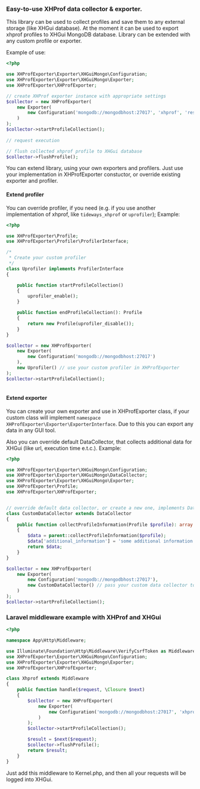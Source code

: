 ### Easy-to-use XHProf data collector & exporter.

This library can be used to collect profiles and save them to any external storage (like XHGui database).
At the moment it can be used to export xhprof profiles to XHGui MongoDB database. Library can be extended with any custom profile or exporter.

Example of use:
```php
<?php

use XHProfExporter\Exporter\XHGuiMongo\Configuration;
use XHProfExporter\Exporter\XHGuiMongo\Exporter;
use XHProfExporter\XHProfExporter;

// create XHProf exporter instance with appropriate settings 
$collector = new XHProfExporter(
    new Exporter(
        new Configuration('mongodb://mongodbhost:27017', 'xhprof', 'results')
    )
);
$collector->startProfileCollection();
        
// request execution

// flush collected xhprof profile to XHGui database
$collector->flushProfile();
```

You can extend library, using your own exporters and profilers. Just use your implementation in XHProfExporter constuctor, or override existing exporter and profiler.

#### Extend profiler
You can override profiler, if you need (e.g. if you use another implementation of xhprof, like `tideways_xhprof` or `uprofiler`);
Example:
```php
<?php

use XHProfExporter\Profile;
use XHProfExporter\Profiler\ProfilerInterface;

/*
 * Create your custom profiler
 */
class Uprofiler implements ProfilerInterface
{

    public function startProfileCollection()
    {
        uprofiler_enable();
    }

    public function endProfileCollection(): Profile
    {
        return new Profile(uprofiler_disable());
    }
}

$collector = new XHProfExporter(
    new Exporter(
        new Configuration('mongodb://mongodbhost:27017')
    ),
    new Uprofiler() // use your custom profiler in XHProfExporter
);
$collector->startProfileCollection();
        
```

#### Extend exporter
You can create your own exporter and use in XHProfExporter class, if your custom class will implement `namespace XHProfExporter\Exporter\ExporterInterface`. Due to this you can export any data in any GUI tool. 

Also you can override default DataCollector, that collects additional data for XHGui (like url, execution time e.t.c.).
Example:
```php
<?php

use XHProfExporter\Exporter\XHGuiMongo\Configuration;
use XHProfExporter\Exporter\XHGuiMongo\DataCollector;
use XHProfExporter\Exporter\XHGuiMongo\Exporter;
use XHProfExporter\Profile;
use XHProfExporter\XHProfExporter;


// override default data collector, or create a new one, implements DataCollectorInterface
class CustomDataCollector extends DataCollector
{
    public function collectProfileInformation(Profile $profile): array
    {
        $data = parent::collectProfileInformation($profile);
        $data['additional_information'] = 'some additional information';
        return $data;
    }
}

$collector = new XHProfExporter(
    new Exporter(
        new Configuration('mongodb://mongodbhost:27017'),
        new CustomDataCollector() // pass your custom data collector to Exporter
    )
);
$collector->startProfileCollection();
```

### Laravel middleware example with XHProf and XHGui
```php
<?php

namespace App\Http\Middleware;

use Illuminate\Foundation\Http\Middleware\VerifyCsrfToken as Middleware;
use XHProfExporter\Exporter\XHGuiMongo\Configuration;
use XHProfExporter\Exporter\XHGuiMongo\Exporter;
use XHProfExporter\XHProfExporter;

class Xhprof extends Middleware
{
    public function handle($request, \Closure $next)
    {
        $collector = new XHProfExporter(
            new Exporter(
                new Configuration('mongodb://mongodbhost:27017', 'xhprof')
            )
        );
        $collector->startProfileCollection();

        $result = $next($request);
        $collector->flushProfile();
        return $result;
    }
}
```
Just add this middleware to Kernel.php, and then all your requests will be logged into XHGui.
